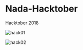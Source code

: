 # Nada-Hacktober
Hacktober 2018

![hack01](https://user-images.githubusercontent.com/32202745/46891693-070e4b80-ce6b-11e8-8c9f-81631c2e948e.PNG)

![hack02](https://user-images.githubusercontent.com/32202745/46891675-f1992180-ce6a-11e8-9bff-4883158d59f4.PNG)
